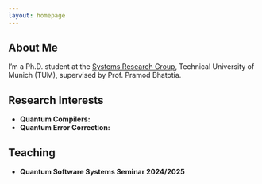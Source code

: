 ```yaml
---
layout: homepage
---
```


## About Me

I’m a Ph.D. student at the [Systems Research Group](https://dse.in.tum.de/), Technical University of Munich (TUM), supervised by Prof. Pramod Bhatotia.

## Research Interests

- **Quantum Compilers:** 
- **Quantum Error Correction:** 
<!---
{% include_relative _includes/publications.md %}
-->

## Teaching

- **Quantum Software Systems Seminar 2024/2025**

